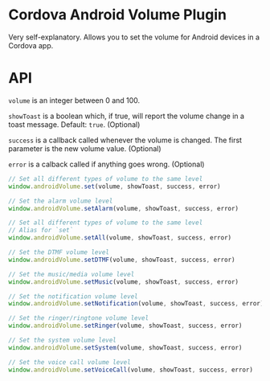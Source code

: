# Cordova Android Volume Plugin

Very self-explanatory. Allows you to set the volume for Android devices in a Cordova app.

# API

`volume` is an integer between 0 and 100.

`showToast` is a boolean which, if true, will report the volume change in a toast message. Default: `true`. (Optional)

`success` is a callback called whenever the volume is changed. The first parameter is the new volume value. (Optional)

`error` is a calback called if anything goes wrong. (Optional)

```js
// Set all different types of volume to the same level
window.androidVolume.set(volume, showToast, success, error)

// Set the alarm volume level
window.androidVolume.setAlarm(volume, showToast, success, error)

// Set all different types of volume to the same level
// Alias for `set`
window.androidVolume.setAll(volume, showToast, success, error)

// Set the DTMF volume level
window.androidVolume.setDTMF(volume, showToast, success, error)

// Set the music/media volume level
window.androidVolume.setMusic(volume, showToast, success, error)

// Set the notification volume level
window.androidVolume.setNotification(volume, showToast, success, error)

// Set the ringer/ringtone volume level
window.androidVolume.setRinger(volume, showToast, success, error)

// Set the system volume level
window.androidVolume.setSystem(volume, showToast, success, error)

// Set the voice call volume level
window.androidVolume.setVoiceCall(volume, showToast, success, error)
```